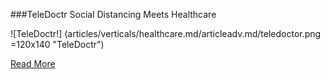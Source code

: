 ###TeleDoctr
Social Distancing Meets Healthcare

![TeleDoctr!] (articles/verticals/healthcare.md/articleadv.md/teledoctor.png =120x140 "TeleDoctr")

<a href="/products/teledoctr">Read More</a>
